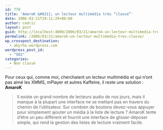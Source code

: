 ```yaml
---
id: 778
title: 'AmaroK &#8211; un lecteur multimédia très “classe”'
date: 2006-03-21T19:11:29+00:00
author: cedric
layout: post
guid: http://localhost:4000/2006/03/21/amarok-un-lecteur-multimedia-tres-classe.html
permalink: /2006/03/21/amarok-un-lecteur-multimedia-tres-classe/
wp_crosspost_destination:
  - akyrho.wordpress.com
wordpress_post_id:
  - "582"
categories:
  - Non classé
---
```

Pour ceux qui, comme moi, cherchaient un lecteur multimédia et qui n’ont pas aimé les XMMS, mPlayer et autres Kaffeine, il reste une solution : **AmaroK**

> Il existe un grand nombre de lecteurs audio de nos jours, mais il manque à la plupart une interface ne se mettant pas en travers du chemin de l’utilisateur. Sur combien de boutons devez-vous appuyer pour simplement ajouter un média à la liste de lecture ? AmaroK tente d’être un peu différent et fournit une interface de glisser-déposer simple, qui rend la gestion des listes de lecture vraiment facile.  
> >  
> >